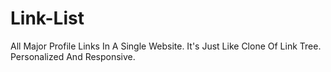 # Link-List
All Major Profile Links In A Single Website. It's Just Like Clone Of Link Tree. Personalized And Responsive.
